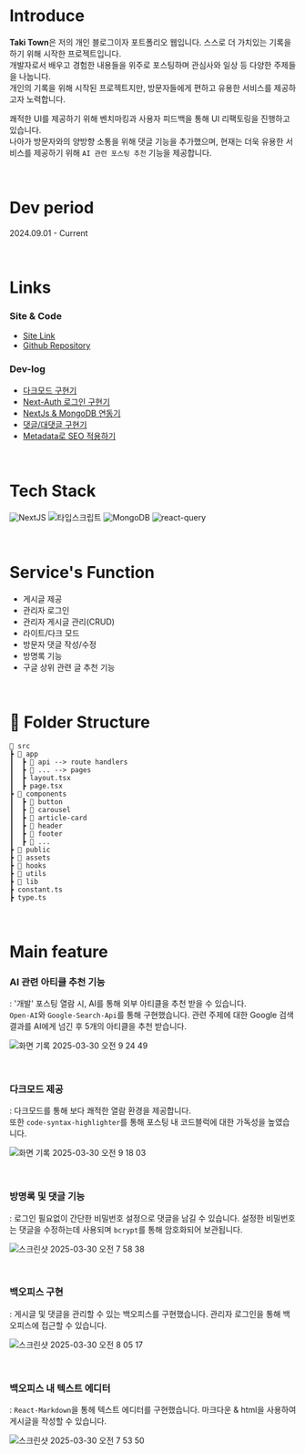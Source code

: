 # Introduce

**Taki Town**은 저의 개인 블로그이자 포트폴리오 웹입니다. 스스로 더 가치있는 기록을 하기 위해 시작한 프로젝트입니다.  
개발자로서 배우고 경험한 내용들을 위주로 포스팅하며 관심사와 일상 등 다양한 주제들을 나눕니다.  
개인의 기록을 위해 시작된 프로젝트지만, 방문자들에게 편하고 유용한 서비스를 제공하고자 노력합니다.

쾌적한 UI를 제공하기 위해 벤치마킹과 사용자 피드백을 통해 UI 리팩토링을 진행하고 있습니다.  
나아가 방문자와의 양방향 소통을 위해 댓글 기능을 추가했으며, 현재는 더욱 유용한 서비스를 제공하기 위해 `AI 관련 포스팅 추천` 기능을 제공합니다.

<br/>

# Dev period

2024.09.01 - Current

</br>

# Links

### Site & Code

- [Site Link](https://www.takitown.com/)
- [Github Repository](https://github.com/taki-kim/Taki-town)

### Dev-log

- [다크모드 구현기](https://www.takitown.com/post/[Taki-town]%20%EB%8B%A4%ED%81%AC%EB%AA%A8%EB%93%9C%20%EA%B0%9C%EB%B0%9C)
- [Next-Auth 로그인 구현기](https://www.takitown.com/post/[Taki-Town]%20Next-Auth%EB%A1%9C%20%EB%A1%9C%EA%B7%B8%EC%9D%B8%20%EA%B5%AC%ED%98%84%ED%95%98%EA%B8%B0)
- [NextJs & MongoDB 연동기](https://www.takitown.com/post/[Taki-town]%20MongoDB%EC%99%80%20NextJS%20%EC%97%B0%EB%8F%99%ED%95%98%EA%B8%B0)
- [댓글/대댓글 구현기](https://www.takitown.com/post/[Taki%20Town]%20%EB%8C%93%EA%B8%80&%EB%8C%80%EB%8C%93%EA%B8%80%20%EA%B8%B0%EB%8A%A5%20%EA%B5%AC%ED%98%84%ED%95%98%EA%B8%B0)
- [Metadata로 SEO 적용하기](https://www.takitown.com/post/[Taki-Town]%20metadata%EB%A1%9C%20SEO%EC%A0%81%EC%9A%A9%ED%95%98%EA%B8%B0)

</br>

# Tech Stack

![NextJS](https://img.shields.io/badge/next.js-000000?style=for-the-badge&logo=nextdotjs&logoColor=white)
![타입스크립트](https://img.shields.io/badge/typescript-3178C6?style=for-the-badge&logo=typescript&logoColor=white)
![MongoDB](https://img.shields.io/badge/mongo--db-47A248?style=for-the-badge&logo=mongoDB&logoColor=white)
![react-query](https://img.shields.io/badge/react--query-000000?style=for-the-badge&logo=reactquery&logoColor=white)

</br>

# Service's Function

- 게시글 제공
- 관리자 로그인
- 관리자 게시글 관리(CRUD)
- 라이트/다크 모드
- 방문자 댓글 작성/수정
- 방명록 기능
- 구글 상위 관련 글 추천 기능

</br>

# 📂 Folder Structure

```
📂 src
┣ 📂 app
┃  ┣ 📂 api --> route handlers
┃  ┣ 📂 ... --> pages
┃  ┣ layout.tsx
┃  ┣ page.tsx
┣ 📂 components
┃  ┣ 📂 button
┃  ┣ 📂 carousel
┃  ┣ 📂 article-card
┃  ┣ 📂 header
┃  ┣ 📂 footer
┃  ┣ 📂 ...
┣ 📂 public
┣ 📂 assets
┣ 📂 hooks
┣ 📂 utils
┣ 📂 lib
┣ constant.ts
┣ type.ts
```

</br>

# Main feature

### AI 관련 아티클 추천 기능

: '개발' 포스팅 열람 시, AI를 통해 외부 아티클을 추천 받을 수 있습니다.  
`Open-AI`와 `Google-Search-Api`를 통해 구현했습니다. 관련 주제에 대한 Google 검색 결과를 AI에게 넘긴 후 5개의 아티클을 추천 받습니다.

![화면 기록 2025-03-30 오전 9 24 49](https://github.com/user-attachments/assets/694b63e5-52ae-4951-9a57-ecb04237a2e2)

<br />

### 다크모드 제공

: 다크모드를 통해 보다 쾌적한 열람 환경을 제공합니다.  
또한 `code-syntax-highlighter`를 통해 포스팅 내 코드블럭에 대한 가독성을 높였습니다.

![화면 기록 2025-03-30 오전 9 18 03](https://github.com/user-attachments/assets/9e60e150-b6b3-45e7-81cc-1fe8f3ed2350)

<br />

### 방명록 및 댓글 기능

: 로그인 필요없이 간단한 비밀번호 설정으로 댓글을 남길 수 있습니다. 설정한 비밀번호는 댓글을 수정하는데 사용되며 `bcrypt`를 통해 암호화되어 보관됩니다.

![스크린샷 2025-03-30 오전 7 58 38](https://github.com/user-attachments/assets/5e01fb38-b4e0-4db2-a078-eb2ba513ab99)

<br />

### 백오피스 구현

: 게시글 및 댓글을 관리할 수 있는 백오피스를 구현했습니다. 관리자 로그인을 통해 백오피스에 접근할 수 있습니다.

![스크린샷 2025-03-30 오전 8 05 17](https://github.com/user-attachments/assets/ed905d21-ab6b-4e16-b69e-33148970e093)

<br />

### 백오피스 내 텍스트 에디터

: `React-Markdown`을 통헤 텍스트 에디터를 구현했습니다. 마크다운 & html을 사용하여 게시글을 작성할 수 있습니다.

![스크린샷 2025-03-30 오전 7 53 50](https://github.com/user-attachments/assets/dd23a362-32b2-4968-b7c2-024fcff0d648)

<br />
